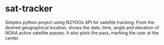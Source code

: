 # sat-tracker
Simples python project using N2YOOs API for satellite tracking.
From the desired geographical location, shows the date, time, angle and elevation of NOAA active satellite passes.
It also plots the pass, marking the user at the center.
